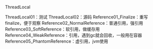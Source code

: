 ThreadLocal

ThreadLocal01：测试
ThreadLocal02：源码
Reference01_Finalize：重写finalize，便于观察
Reference02_NormalReference：普通引用，强引用
Reference03_SoftReference：软引用，做缓存用
Reference04_WeakReference：引用，遇到gc就会回收，一般用在容器
Reference05_PhantomReference：虚引用，jvm使用